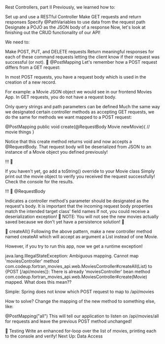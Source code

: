 Rest Controllers, part II
Previously, we learned how to:

Set up and use a RESTful Controller
Make GET requests and return responses
Specify @PathVariables to use data from the request path
Designate a POJO as the JSON body of a response
Now, let's look at finishing out the CRUD functionality of our API!

We need to:

Make POST, PUT, and DELETE requests
Return meaningful responses for each of these command requests letting the client know if their request was successful (or not).
🚨 @PostMapping
Let's remember how a POST request differs from a GET request:

In most POST requests, you have a request body which is used in the creation of a new record.

For example: a Movie JSON object we would see in our frontend Movies App.
In GET requests, you do not have a request body.

Only query strings and path parameters can be defined
Much the same way we designated certain controller methods as accepting GET requests, we do the same for methods we want mapped to a POST request:


@PostMapping
public void create(@RequestBody Movie newMovie){
// movie things
}

Notice that this create method returns void and now accepts a @RequestBody. That request body will be deserialized from JSON to an instance of a Movie object you defined previously!

!!! 👀

If you haven't yet, go add a toString() override to your Movie class
Simply print out the movie object to verify you received the request successfully! Check the console for the results.

!!! 🧠 @RequestBody

Indicates a controller method's parameter should be designated as the request's body.
It is important that the incoming request body properties match the intended target class' field names
If not, you could receive a deserialization exception!
🐣 NOTE: You will not see the new movies actually saved because we don't yet have a persistence solution! 🐣

🚨 createAll()
Following the above pattern, make a new controller method named createAll which will accept as argument a List<Movie> instead of one Movie.

However, if you try to run this app, now we get a runtime exception!

java.lang.IllegalStateException: Ambiguous mapping.
Cannot map 'moviesController' method
com.codeup.fortran_movies_api.web.MoviesController#createAll(List)
to {POST [/api/movies]}: There is already 'moviesController' bean method
com.codeup.fortran_movies_api.web.MoviesController#create(Movie) mapped.
What does this mean??

Simple: Spring does not know which POST request to map to /api/movies

How to solve? Change the mapping of the new method to something else, like:

@PostMapping("all")
This will tell our application to listen on /api/movies/all for requests and leave the previous POST method unchanged!

🧪 Testing
Write an enhanced for-loop over the list of movies, printing each to the console and verify!
Next Up: Data Access